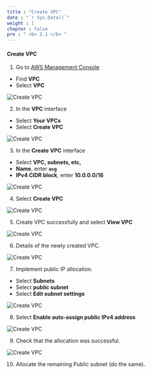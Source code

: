 ```yaml
---
title : "Create VPC"
date : "`r Sys.Date()`"
weight : 1
chapter : false
pre : " <b> 2.1 </b> "
---
```


#### Create VPC


1. Go to [AWS Management Console](https://aws.amazon.com/premiumsupport/knowledge-center/sign-in-console/)

- Find **VPC**
- Select **VPC**

![Create VPC](/images/2-Prerequiste/2.1-CreateVPC/0001-createvpc.png?featherlight=false&width=90pc)

2. In the **VPC** interface

- Select **Your VPCs**
- Select **Create VPC**

![Create VPC](/images/2-Prerequiste/2.1-CreateVPC/0002-createvpc.png?featherlight=false&width=90pc)

3. In the **Create VPC** interface

- Select **VPC, subnets, etc,**
- **Name**, enter **```asg```**
- **IPv4 CIDR block**, enter **10.0.0.0/16**

![Create VPC](/images/2-Prerequiste/2.1-CreateVPC/0003-createvpc.png?featherlight=false&width=90pc)

4. Select **Create VPC**

![Create VPC](/images/2-Prerequiste/2.1-CreateVPC/0004-createvpc.png?featherlight=false&width=90pc)

5. Create VPC successfully and select **View VPC**

![Create VPC](/images/2-Prerequiste/2.1-CreateVPC/0005-createvpc.png?featherlight=false&width=90pc)

6. Details of the newly created VPC.

![Create VPC](/images/2-Prerequiste/2.1-CreateVPC/0006-createvpc.png?featherlight=false&width=90pc)

7. Implement public IP allocation.

- Select **Subnets**
- Select **public subnet**
- Select **Edit subnet settings**

![Create VPC](/images/2-Prerequiste/2.1-CreateVPC/0007-createvpc.png?featherlight=false&width=90pc)

8. Select **Enable auto-assign public IPv4 address**

![Create VPC](/images/2-Prerequiste/2.1-CreateVPC/0008-createvpc.png?featherlight=false&width=90pc)

9. Check that the allocation was successful.

![Create VPC](/images/2-Prerequiste/2.1-CreateVPC/0009-createvpc.png?featherlight=false&width=90pc)

10. Allocate the remaining Public subnet (do the same).